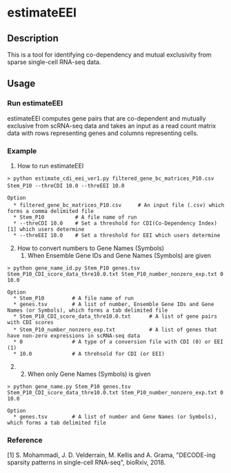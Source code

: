 # estimateEEI

## Description
This is a tool for identifying co-dependency and mutual exclusivity from sparse single-cell 
RNA-seq data. 


## Usage
### Run estimateEEI
estimateEEI computes gene pairs that are co-dependent and mutually exclusive from 
scRNA-seq data and takes an input as a read count matrix data with rows representing genes and 
columns representing cells. 

### Example
1. How to run estimateEEI  
```
> python estimate_cdi_eei_ver1.py filtered_gene_bc_matrices_P10.csv Stem_P10 --threCDI 10.0 --threEEI 10.0　　

Option
  * filtered_gene_bc_matrices_P10.csv  　　# An input file (.csv) which forms a comma delimited file
  * Stem_P10          # A file name of run
  * --threCDI 10.0    # Set a threshold for CDI(Co-Dependency Index) [1] which users determine
  * --threEEI 10.0    # Set a threshold for EEI which users determine
 ```

2. How to convert numbers to Gene Names (Symbols) 
   1. When Ensemble Gene IDs and Gene Names (Symbols) are given
```
> python gene_name_id.py Stem_P10 genes.tsv Stem_P10_CDI_score_data_thre10.0.txt Stem_P10_number_nonzero_exp.txt 0 10.0
 
Option
  * Stem_P10         # A file name of run
  * genes.tsv        # A list of number, Ensemble Gene IDs and Gene Names (or Symbols), which forms a tab delimited file 
  * Stem_P10_CDI_score_data_thre10.0.txt      # A list of gene pairs with CDI scores
  * Stem_P10_number_nonzero_exp.txt      　　　# A list of genes that have non-zero expressions in scRNA-seq data
  * 0                # A type of a conversion file with CDI (0) or EEI (1)
  * 10.0             # A threhsold for CDI (or EEI)
```
2. 
   2. When only Gene Names (Symbols) is given 
```
> python gene_name.py Stem_P10 genes.tsv Stem_P10_CDI_score_data_thre10.0.txt Stem_P10_number_nonzero_exp.txt 0 10.0

Option
  * genes.tsv        # A list of number and Gene Names (or Symbols), which forms a tab delimited file 
```




### Reference 
[1] S. Mohammadi, J. D. Velderrain, M. Kellis and A. Grama, "DECODE-ing sparsity patterns in single-cell RNA-seq", bioRxiv, 2018. 
